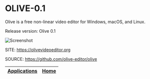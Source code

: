 # OLIVE-0.1

 Olive is a free non-linear video editor for Windows, macOS, and Linux.
 
 Release version: Olive 0.1
  
 ![Screenshot](https://upload.wikimedia.org/wikipedia/commons/2/23/Olive_video_editor_Alpha_0.1.0_2019-10_1e3cf533-fr.png)
 
 SITE: https://olivevideoeditor.org

 SOURCE: https://github.com/olive-editor/olive

 | [Applications](https://portable-linux-apps.github.io/apps.html) | [Home](https://portable-linux-apps.github.io)
 | --- | --- |
